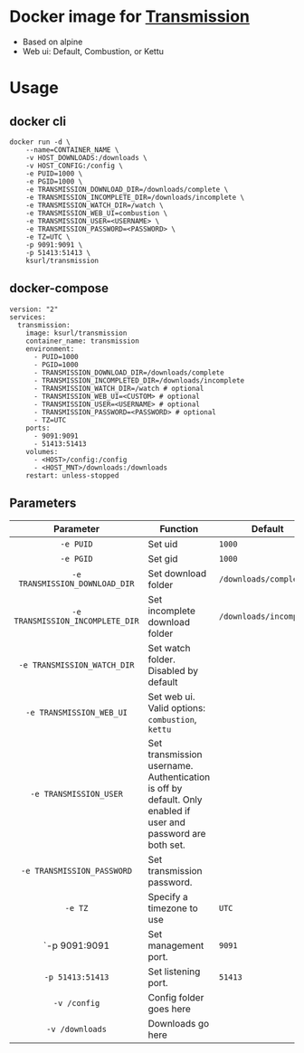 # Docker image for [Transmission](https://transmissionbt.com)

* Based on alpine
* Web ui: Default, Combustion, or Kettu

# Usage

## docker cli

    docker run -d \
        --name=CONTAINER_NAME \
        -v HOST_DOWNLOADS:/downloads \
        -v HOST_CONFIG:/config \
        -e PUID=1000 \
        -e PGID=1000 \
        -e TRANSMISSION_DOWNLOAD_DIR=/downloads/complete \
        -e TRANSMISSION_INCOMPLETE_DIR=/downloads/incomplete \
        -e TRANSMISSION_WATCH_DIR=/watch \
        -e TRANSMISSION_WEB_UI=combustion \
        -e TRANSMISSION_USER=<USERNAME> \
        -e TRANSMISSION_PASSWORD=<PASSWORD> \
        -e TZ=UTC \
        -p 9091:9091 \
        -p 51413:51413 \
        ksurl/transmission

## docker-compose 

    version: "2"
    services:
      transmission:
        image: ksurl/transmission
        container_name: transmission
        environment:
          - PUID=1000
          - PGID=1000
          - TRANSMISSION_DOWNLOAD_DIR=/downloads/complete
          - TRANSMISSION_INCOMPLETED_DIR=/downloads/incomplete
          - TRANSMISSION_WATCH_DIR=/watch # optional
          - TRANSMISSION_WEB_UI=<CUSTOM> # optional
          - TRANSMISSION_USER=<USERNAME> # optional
          - TRANSMISSION_PASSWORD=<PASSWORD> # optional
          - TZ=UTC
        ports:
          - 9091:9091
          - 51413:51413
        volumes:
          - <HOST>/config:/config
          - <HOST_MNT>/downloads:/downloads
        restart: unless-stopped

## Parameters

| Parameter | Function | Default |
| :----: | --- | --- |
| `-e PUID` | Set uid | `1000` |
| `-e PGID` | Set gid | `1000` |
| `-e TRANSMISSION_DOWNLOAD_DIR` | Set download folder | `/downloads/complete`|
| `-e TRANSMISSION_INCOMPLETE_DIR` | Set incomplete download folder | `/downloads/incomplete` |
| `-e TRANSMISSION_WATCH_DIR` | Set watch folder. Disabled by default | |
| `-e TRANSMISSION_WEB_UI` | Set web ui. Valid options: `combustion`, `kettu` | |
| `-e TRANSMISSION_USER` | Set transmission username. Authentication is off by default. Only enabled if user and password are both set. | |
| `-e TRANSMISSION_PASSWORD` | Set transmission password. | |
| `-e TZ` | Specify a timezone to use | `UTC` |
| `-p 9091:9091 | Set management port. | `9091` |
| `-p 51413:51413` | Set listening port. | `51413` |
| `-v /config` | Config folder goes here | |
| `-v /downloads` | Downloads go here | |
